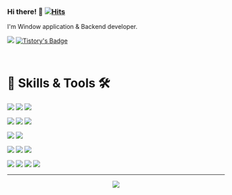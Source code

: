 ### Hi there! 👋 [![Hits](https://hits.seeyoufarm.com/api/count/incr/badge.svg?url=https%3A%2F%2Fgithub.com%2Fzooxop&count_bg=%2379C83D&title_bg=%23555555&icon=&icon_color=%23E7E7E7&title=hits&edge_flat=false)](https://hits.seeyoufarm.com)

I'm Window application & Backend developer.

<img src="https://img.shields.io/badge/zooxop@gmail.com-EA4335?style=plastic&logo=Gmail&logoColor=white"/> [![Tistory's Badge](https://github-readme-tistory-card.vercel.app/api/badge?name=Tech-blog&theme=dark)](https://cloverlaun.tistory.com/) 

<br/>

# 💪 Skills & Tools 🛠

<img src="https://img.shields.io/badge/Delphi-EE1F35?style=plastic&logo=Delphi&logoColor=white"/> <img src="https://img.shields.io/badge/Java-007396?style=plastic&logo=Java&logoColor=white"/> <img src="https://img.shields.io/badge/IntelliJ-000000?style=plastic&logo=IntelliJ-IDEA&logoColor=white"/>

<img src="https://img.shields.io/badge/MsSQL-CC2927?style=plastic&logo=Microsoft-SQL-Server&logoColor=white"/> <img src="https://img.shields.io/badge/MariaDB-003545?style=plastic&logo=MariaDB&logoColor=white"/> <img src="https://img.shields.io/badge/Oracle-F80000?style=plastic&logo=Oracle&logoColor=white"/>

<img src="https://img.shields.io/badge/Spring-6DB33F?style=plastic&logo=Spring&logoColor=white"/> <img src="https://img.shields.io/badge/Gradle-02303A?style=plastic&logo=Gradle&logoColor=white"/>

<img src="https://img.shields.io/badge/Windows-0078D6?style=plastic&logo=Windows&logoColor=white"/> <img src="https://img.shields.io/badge/CentOS-262577?style=plastic&logo=CentOS&logoColor=white"/> <img src="https://img.shields.io/badge/macOS-000000?style=plastic&logo=macOS&logoColor=white"/>

<img src="https://img.shields.io/badge/Notion-000000?style=plastic&logo=Notion&logoColor=white"/> <img src="https://img.shields.io/badge/Redmine-B32024?style=plastic&logo=Redmine&logoColor=white"/> <img src="https://img.shields.io/badge/Git-F05032?style=plastic&logo=Git&logoColor=white"/> <img src="https://img.shields.io/badge/SVN-809CC9?style=plastic&logo=Subversion&logoColor=white"/>

<hr/>

<p align="center">
  <img src="https://github-readme-stats.vercel.app/api?username=zooxop&show_icons=true&theme=dracula&include_all_commits=true"/>
</p>
